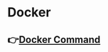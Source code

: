 # Docker
## 👉[Docker Command](https://github.com/xuyangliu/ShareYourLearning/blob/master/Docker/DockerCommand/README.md)
